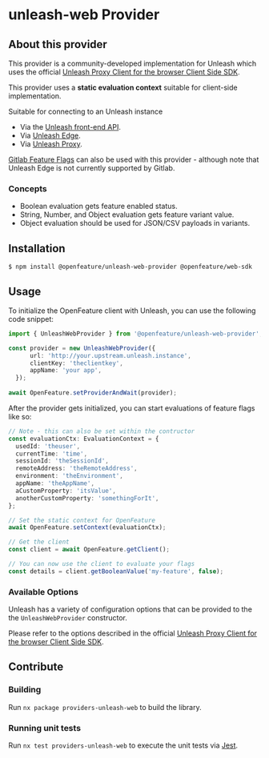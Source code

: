 # unleash-web Provider

## About this provider

This provider is a community-developed implementation for Unleash which uses the official [Unleash Proxy Client for the browser Client Side SDK](https://docs.getunleash.io/reference/sdks/javascript-browser).

This provider uses a **static evaluation context** suitable for client-side implementation.

Suitable for connecting to an Unleash instance

* Via the [Unleash front-end API](https://docs.getunleash.io/reference/front-end-api).
* Via [Unleash Edge](https://docs.getunleash.io/reference/unleash-edge).
* Via [Unleash Proxy](https://docs.getunleash.io/reference/unleash-proxy).

[Gitlab Feature Flags](https://docs.gitlab.com/ee/operations/feature_flags.html) can also be used with this provider - although note that Unleash Edge is not currently supported by Gitlab.

### Concepts
* Boolean evaluation gets feature enabled status.
* String, Number, and Object evaluation gets feature variant value.
* Object evaluation should be used for JSON/CSV payloads in variants.

## Installation

```shell
$ npm install @openfeature/unleash-web-provider @openfeature/web-sdk
```

## Usage

To initialize the OpenFeature client with Unleash, you can use the following code snippet:

```ts
import { UnleashWebProvider } from '@openfeature/unleash-web-provider';

const provider = new UnleashWebProvider({
      url: 'http://your.upstream.unleash.instance',
      clientKey: 'theclientkey',
      appName: 'your app',
  });
  
await OpenFeature.setProviderAndWait(provider);
```

After the provider gets initialized, you can start evaluations of feature flags like so:

```ts
// Note - this can also be set within the contructor
const evaluationCtx: EvaluationContext = {
  usedId: 'theuser',
  currentTime: 'time',
  sessionId: 'theSessionId',
  remoteAddress: 'theRemoteAddress',
  environment: 'theEnvironment',
  appName: 'theAppName',
  aCustomProperty: 'itsValue',
  anotherCustomProperty: 'somethingForIt',
};

// Set the static context for OpenFeature
await OpenFeature.setContext(evaluationCtx);

// Get the client 
const client = await OpenFeature.getClient();

// You can now use the client to evaluate your flags
const details = client.getBooleanValue('my-feature', false);
```
### Available Options

Unleash has a variety of configuration options that can be provided to the the `UnleashWebProvider` constructor.

Please refer to the options described in the official [Unleash Proxy Client for the browser Client Side SDK](https://docs.getunleash.io/reference/sdks/javascript-browser#available-options).

## Contribute

### Building

Run `nx package providers-unleash-web` to build the library.

### Running unit tests

Run `nx test providers-unleash-web` to execute the unit tests via [Jest](https://jestjs.io).
